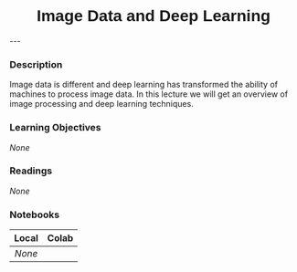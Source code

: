 <h1  style="font-family:  Verdana,  Geneva,  sans-serif;  text-align:center">Image  Data  and  Deep  Learning</h1> 
--- 
 
###  Description 
Image  data  is  different  and  deep  learning  has  transformed  the  ability  of  machines  to  process  image  data.  In  this  lecture  we  will  get  an  overview  of  image  processing  and  deep  learning  techniques.   
 
###  Learning  Objectives 
*None* 
 
###  Readings 
*None* 
 
###  Notebooks 
|    Local    |    Colab  | 
|    :---:    |    :-----    | 
|*None*||
